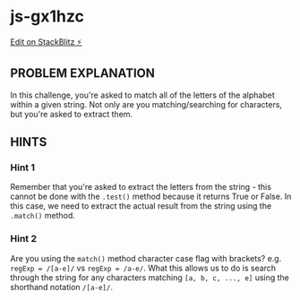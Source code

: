 # js-gx1hzc

[Edit on StackBlitz ⚡️](https://stackblitz.com/edit/js-gx1hzc)

## PROBLEM EXPLANATION
In this challenge, you're asked to match all of the letters of the alphabet within a given string.  Not only are you matching/searching for characters, but you're asked to extract them.

## HINTS
### Hint 1
Remember that you're asked to extract the letters from the string - this cannot be done with the `.test()` method because it returns True or False.  In this case, we need to extract the actual result from the string using the `.match()` method.
### Hint 2
Are you using the `match()` method character case flag with brackets?  e.g. `regExp = /[a-e]/` vs `regExp = /a-e/`.  What this allows us to do is search through the string for any characters matching `[a, b, c, ..., e]` using the shorthand notation `/[a-e]/`.
